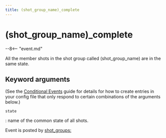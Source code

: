 ```yaml
---
title: (shot_group_name)_complete
---
```


# (shot_group_name)_complete


--8<-- "event.md"

All the member shots in the shot group called (shot_group_name) are in the same
state.

## Keyword arguments

(See the [Conditional Events](overview/conditional.md)
guide for details for how to create entries in your config file that
only respond to certain combinations of the arguments below.)

`state`

:   name of the common state of all shots.

Event is posted by [shot_groups:](../config/shot_groups.md)
